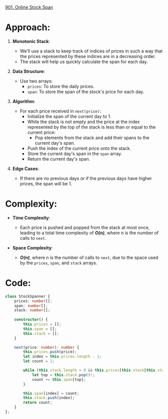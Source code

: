 [901. Online Stock Span](https://leetcode.com/problems/online-stock-span/)

# Approach:

1. **Monotonic Stack**:
   - We'll use a stack to keep track of indices of prices in such a way that the prices represented by these indices are in a decreasing order.
   - The stack will help us quickly calculate the span for each day.

2. **Data Structure**:
   - Use two arrays:
     - `prices`: To store the daily prices.
     - `span`: To store the span of the stock's price for each day.

3. **Algorithm**:
   - For each price received in `next(price)`:
     - Initialize the span of the current day to 1.
     - While the stack is not empty and the price at the index represented by the top of the stack is less than or equal to the current price:
       - Pop elements from the stack and add their spans to the current day's span.
     - Push the index of the current price onto the stack.
     - Store the current day's span in the `span` array.
     - Return the current day's span.

4. **Edge Cases**:
   - If there are no previous days or if the previous days have higher prices, the span will be 1.

# Complexity:

- **Time Complexity**:
  - Each price is pushed and popped from the stack at most once, leading to a total time complexity of ***O(n)***, where n is the number of calls to `next`.

- **Space Complexity**:
  - ***O(n)***, where n is the number of calls to `next`, due to the space used by the `prices`, `span`, and `stack` arrays.

# Code:
```typescript
class StockSpanner {
    prices: number[];
    span: number[];
    stack: number[];
    
    constructor() {
        this.prices = [];
        this.span = [];
        this.stack = [];
    }

    next(price: number): number {
        this.prices.push(price);
        let index = this.prices.length - 1;
        let count = 1;

        while (this.stack.length > 0 && this.prices[this.stack[this.stack.length - 1]] <= price) {
            let top = this.stack.pop()!;
            count += this.span[top];
        }

        this.span[index] = count;
        this.stack.push(index);
        return count;
    }
};

```
